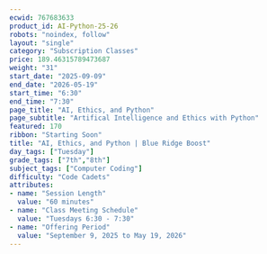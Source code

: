 ```yaml
---
ecwid: 767683633
product_id: AI-Python-25-26
robots: "noindex, follow"
layout: "single"
category: "Subscription Classes"
price: 189.46315789473687
weight: "31"
start_date: "2025-09-09"
end_date: "2026-05-19"
start_time: "6:30"
end_time: "7:30"
page_title: "AI, Ethics, and Python"
page_subtitle: "Artifical Intelligence and Ethics with Python"
featured: 170
ribbon: "Starting Soon"
title: "AI, Ethics, and Python | Blue Ridge Boost"
day_tags: ["Tuesday"]
grade_tags: ["7th","8th"]
subject_tags: ["Computer Coding"]
difficulty: "Code Cadets"
attributes:
- name: "Session Length"
  value: "60 minutes"
- name: "Class Meeting Schedule"
  value: "Tuesdays 6:30 - 7:30"
- name: "Offering Period"
  value: "September 9, 2025 to May 19, 2026"
---
```

